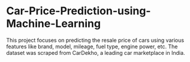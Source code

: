 # Car-Price-Prediction-using-Machine-Learning
This project focuses on predicting the resale price of cars using various features like brand, model, mileage, fuel type, engine power, etc. The dataset was scraped from CarDekho, a leading car marketplace in India. 
